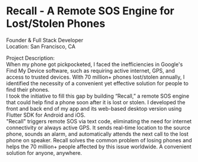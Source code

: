 # Recall - A Remote SOS Engine for Lost/Stolen Phones
Founder & Full Stack Developer  
Location: San Francisco, CA  

Project Description:  
When my phone got pickpocketed, I faced the inefficiencies in Google's Find My Device software, such as requiring active internet, GPS, and access to trusted devices. With 70 million+ phones lost/stolen annually, I identified the necessity of a convenient yet effective solution for people to find their phones.  
I took the initiative to fill this gap by building “Recall,” a remote SOS engine that could help find a phone soon after it is lost or stolen. I developed the front and back end of my app and its web-based desktop version using Flutter SDK for Android and iOS.  
"Recall" triggers remote SOS via text code, eliminating the need for internet connectivity or always active GPS. It sends real-time location to the source phone, sounds an alarm, and automatically attends the next call to the lost phone on speaker. Recall solves the common problem of losing phones and helps the 70 million+ people affected by this issue worldwide. A convenient solution for anyone, anywhere.
